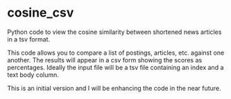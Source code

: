 # cosine_csv
Python code to view the cosine similarity between shortened news articles in a tsv format.

This code allows you to compare a list of postings, articles, etc. against one another. The results will appear in a csv form showing the scores as percentages. Ideally the input file will be a tsv file containing an index and a text body column.

This is an initial version and I will be enhancing the code in the near future.

